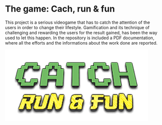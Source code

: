 # The game: Cach, run & fun
This project is a serious videogame that has to catch the attention of the users in order to change their lifestyle. Gamification and its technique of challenging and rewarding the users for the result gained, has been the way used to let this happen.
In the repository is included a PDF documentation, where all the efforts and the informations about the work done are reported. 

<img src="logo.PNG" align="center" alt="game logo"/>




